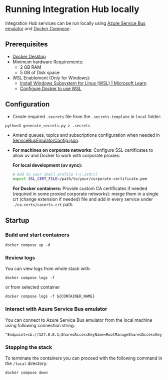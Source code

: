 # Running Integration Hub locally

Integration Hub services can be run locally using [Azure Service Bus emulator](https://learn.microsoft.com/en-us/azure/service-bus-messaging/overview-emulator) and [Docker Compose](https://docs.docker.com/compose/).

## Prerequisites

- [Docker Desktop](https://docs.docker.com/desktop/)
- Minimum hardware Requirements:
    - 2 GB RAM
    - 5 GB of Disk space
- WSL Enablement (Only for Windows):
    - [Install Windows Subsystem for Linux (WSL) | Microsoft Learn](https://learn.microsoft.com/en-us/windows/wsl/install)
    - [Configure Docker to use WSL](https://docs.docker.com/desktop/features/wsl/)

## Configuration

- Create required `.secrets` file from the `.secrets-template` in `local` folder: 
```
python3 generate_secrets.py > .secrets
```

- Amend queues, topics and subscriptions configuration when needed in [ServiceBusEmulatorConfig.json](./ServiceBusEmulatorConfig.json).

- **For machines on corporate networks**: Configure SSL certificates to allow uv and Docker to work with corporate proxies:

    **For local development (uv sync):**
    ```bash
    # Add to your shell profile (~/.zshrc)
    export SSL_CERT_FILE=/path/to/your/corporate-certificate.pem
    ```

    **For Docker containers:**
    Provide custom CA certificates if needed (required in some proxied corporate networks): merge them in a single crt (change extension if needed) file and add in every service  under `./ca-certs/cacerts.crt` path.

## Startup

### Build and start containers

```
docker compose up -d
```

### Review logs

You can view logs from whole stack with:
```
docker compose logs -f
```
or from selected container
```
docker compose logs -f ${CONTAINER_NAME}
```

### Interact with Azure Service Bus emulator

You can connect to Azure Service Bus emulator from the local machine using following connection string:

```
"Endpoint=sb://127.0.0.1;SharedAccessKeyName=RootManageSharedAccessKey;SharedAccessKey=SAS_KEY_VALUE;UseDevelopmentEmulator=true;"
```

### Stopping the stack
To terminate the containers you can proceed with the following command in the `/local` directory:

```
docker compose down
```